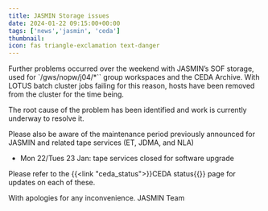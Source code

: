 ```yaml
---
title: JASMIN Storage issues
date: 2024-01-22 09:15:00+00:00
tags: ['news','jasmin', 'ceda']
thumbnail:
icon: fas triangle-exclamation text-danger
---
```


Further problems occurred over the weekend with JASMIN’s SOF storage, used for `/gws/nopw/j04/*`` group workspaces and the CEDA Archive. With LOTUS batch cluster jobs failing for this reason, hosts have been removed from the cluster for the time being.

The root cause of the problem has been identified and work is currently underway to resolve it.

Please also be aware of the maintenance period previously announced for JASMIN and related tape services (ET, JDMA, and NLA)

* Mon 22/Tues 23 Jan: tape services closed for software upgrade

Please refer to the {{<link "ceda_status">}}CEDA status{{</link>}} page for updates on each of these.

With apologies for any inconvenience.
JASMIN Team
